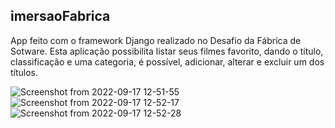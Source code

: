 ## imersaoFabrica
App feito com o framework Django realizado no Desafio da Fábrica de Sotware.
Esta aplicação possibilita listar seus filmes favorito, dando o título, classificação e uma categoria,
é possível, adicionar, alterar e excluir um dos títulos.

![Screenshot from 2022-09-17 12-51-55](https://user-images.githubusercontent.com/33362130/190865955-b7fb9adf-1bbc-4d31-a340-dcee223f17bb.png)
![Screenshot from 2022-09-17 12-52-17](https://user-images.githubusercontent.com/33362130/190865961-4c067857-974c-4f53-a178-d848a9b5c5fc.png)
![Screenshot from 2022-09-17 12-52-28](https://user-images.githubusercontent.com/33362130/190865974-d951bebb-9cac-4e7c-8fa4-73fc77ae3587.png)
